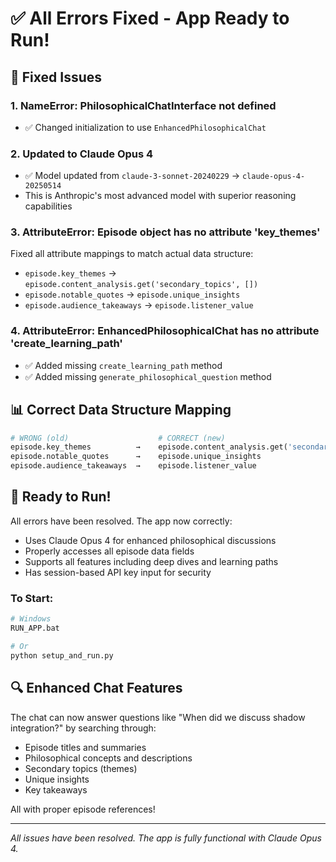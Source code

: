 # ✅ All Errors Fixed - App Ready to Run!

## 🔧 Fixed Issues

### 1. **NameError: PhilosophicalChatInterface not defined**
- ✅ Changed initialization to use `EnhancedPhilosophicalChat`

### 2. **Updated to Claude Opus 4**
- ✅ Model updated from `claude-3-sonnet-20240229` → `claude-opus-4-20250514`
- This is Anthropic's most advanced model with superior reasoning capabilities

### 3. **AttributeError: Episode object has no attribute 'key_themes'**
Fixed all attribute mappings to match actual data structure:
- `episode.key_themes` → `episode.content_analysis.get('secondary_topics', [])`
- `episode.notable_quotes` → `episode.unique_insights`
- `episode.audience_takeaways` → `episode.listener_value`

### 4. **AttributeError: EnhancedPhilosophicalChat has no attribute 'create_learning_path'**
- ✅ Added missing `create_learning_path` method
- ✅ Added missing `generate_philosophical_question` method

## 📊 Correct Data Structure Mapping

```python
# WRONG (old)                    # CORRECT (new)
episode.key_themes          →    episode.content_analysis.get('secondary_topics', [])
episode.notable_quotes      →    episode.unique_insights
episode.audience_takeaways  →    episode.listener_value
```

## 🚀 Ready to Run!

All errors have been resolved. The app now correctly:
- Uses Claude Opus 4 for enhanced philosophical discussions
- Properly accesses all episode data fields
- Supports all features including deep dives and learning paths
- Has session-based API key input for security

### To Start:
```bash
# Windows
RUN_APP.bat

# Or
python setup_and_run.py
```

## 🔍 Enhanced Chat Features

The chat can now answer questions like "When did we discuss shadow integration?" by searching through:
- Episode titles and summaries
- Philosophical concepts and descriptions
- Secondary topics (themes)
- Unique insights
- Key takeaways

All with proper episode references!

---

*All issues have been resolved. The app is fully functional with Claude Opus 4.*